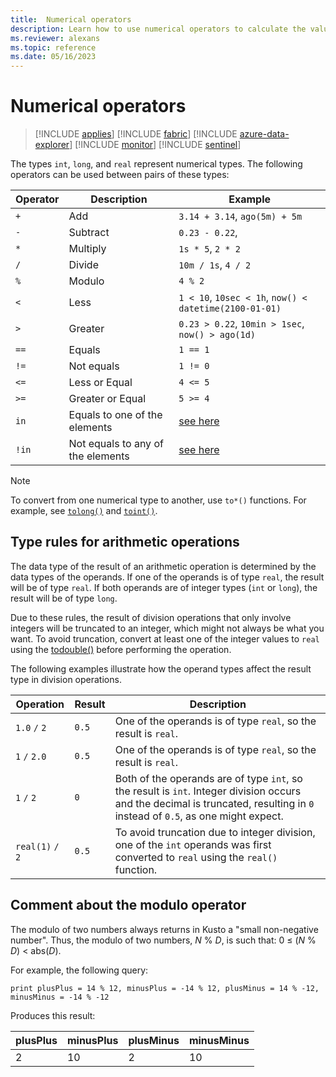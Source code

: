 ```yaml
---
title:  Numerical operators
description: Learn how to use numerical operators to calculate the value from two or more numbers.
ms.reviewer: alexans
ms.topic: reference
ms.date: 05/16/2023
---
```

# Numerical operators

> [!INCLUDE [applies](../includes/applies-to-version/applies.md)] [!INCLUDE [fabric](../includes/applies-to-version/fabric.md)] [!INCLUDE [azure-data-explorer](../includes/applies-to-version/azure-data-explorer.md)] [!INCLUDE [monitor](../includes/applies-to-version/monitor.md)] [!INCLUDE [sentinel](../includes/applies-to-version/sentinel.md)]

The types `int`, `long`, and `real` represent numerical types.
The following operators can be used between pairs of these types:

Operator       |Description                         |Example
---------------|------------------------------------|-----------------------
`+`	           |Add                                 |`3.14 + 3.14`, `ago(5m) + 5m`
`-`	           |Subtract                            |`0.23 - 0.22`,
`*`            |Multiply                            |`1s * 5`, `2 * 2`
`/`	           |Divide                              |`10m / 1s`, `4 / 2`
`%`            |Modulo                              |`4 % 2`
`<`	           |Less                                |`1 < 10`, `10sec < 1h`, `now() < datetime(2100-01-01)`
`>`	           |Greater                             |`0.23 > 0.22`, `10min > 1sec`, `now() > ago(1d)`
`==`           |Equals                              |`1 == 1`
`!=`	       |Not equals                          |`1 != 0`
`<=`           |Less or Equal                       |`4 <= 5`
`>=`           |Greater or Equal                    |`5 >= 4`
`in`           |Equals to one of the elements       |[see here](in-operator.md)
`!in`          |Not equals to any of the elements   |[see here](in-operator.md)

> [!NOTE]
> To convert from one numerical type to another, use `to*()` functions. For example, see [`tolong()`](tolong-function.md) and [`toint()`](toint-function.md).

## Type rules for arithmetic operations

The data type of the result of an arithmetic operation is determined by the data types of the operands. If one of the operands is of type `real`, the result will be of type `real`. If both operands are of integer types (`int` or `long`), the result will be of type `long`.

Due to these rules, the result of division operations that only involve integers will be truncated to an integer, which might not always be what you want. To avoid truncation, convert at least one of the integer values to `real` using the [todouble()](toreal-function.md) before performing the operation.

The following examples illustrate how the operand types affect the result type in division operations.

| Operation | Result | Description |
|--|--|--|
| `1.0` `/` `2` | `0.5` | One of the operands is of type `real`, so the result is `real`. |
| `1` `/` `2.0` | `0.5` | One of the operands is of type `real`, so the result is `real`. |
| `1` `/` `2` | `0` | Both of the operands are of type `int`, so the result is `int`. Integer division occurs and the decimal is truncated, resulting in `0` instead of `0.5`, as one might expect. |
| `real(1)` `/` `2` | `0.5` | To avoid truncation due to integer division, one of the `int` operands was first converted to `real` using the `real()` function. |

## Comment about the modulo operator

The modulo of two numbers always returns in Kusto a "small non-negative number".
Thus, the modulo of two numbers, *N* % *D*, is such that:
0 &le; (*N* % *D*) &lt; abs(*D*).

For example, the following query:

```kusto
print plusPlus = 14 % 12, minusPlus = -14 % 12, plusMinus = 14 % -12, minusMinus = -14 % -12
```

Produces this result:

|plusPlus  | minusPlus  | plusMinus  | minusMinus|
|----------|------------|------------|-----------|
|2         | 10         | 2          | 10        |
